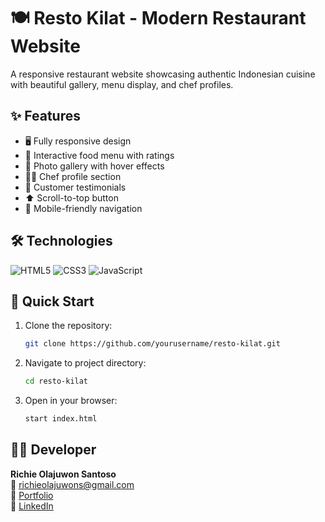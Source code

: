 # 🍽️ Resto Kilat - Modern Restaurant Website

A responsive restaurant website showcasing authentic Indonesian cuisine with beautiful gallery, menu display, and chef profiles.

## ✨ Features
- 🖥️ Fully responsive design
- 🍜 Interactive food menu with ratings
- 📸 Photo gallery with hover effects
- 👨‍🍳 Chef profile section
- 💬 Customer testimonials
- ⬆️ Scroll-to-top button
- 🍔 Mobile-friendly navigation

## 🛠️ Technologies

![HTML5](https://img.shields.io/badge/-HTML5-E34F26?logo=html5&logoColor=white)
![CSS3](https://img.shields.io/badge/-CSS3-1572B6?logo=css3&logoColor=white)
![JavaScript](https://img.shields.io/badge/-JavaScript-F7DF1E?logo=javascript&logoColor=black)

## 🚀 Quick Start
1. Clone the repository:
   ```bash
   git clone https://github.com/yourusername/resto-kilat.git
   ```

2. Navigate to project directory:
   ```bash
   cd resto-kilat
   ```

3. Open in your browser:
   ```bash
   start index.html
   ```

## 👨‍💻 Developer

**Richie Olajuwon Santoso**  
📧 [richieolajuwons@gmail.com](mailto:richieolajuwons@gmail.com)  
🔗 [Portfolio](https://richieolajuwons-profile.vercel.app)  
💼 [LinkedIn](https://www.linkedin.com/in/richie-olajuwon-santoso)
